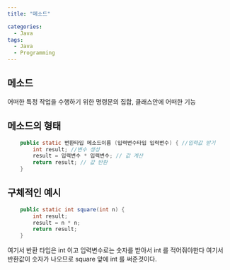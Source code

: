 ```yaml
---
title: "메소드"

categories:
  - Java
tags:
  - Java 
  - Programming
---
```

## 메소드
어떠한 특정 작업을 수행하기 위한 명령문의 집합, 클래스안에 어떠한 기능

## 메소드의 형태
```java
	public static 변환타입 메소드이름 (입력변수타입 입력변수) { //입력값 받기
		int result; //변수 생성
		result = 입력변수 * 입력변수; // 값 계산
		return result; // 값 반환  
	}
```
## 구체적인 예시  

```java
	public static int square(int n) {
		int result;
		result = n * n;
		return result; 
	}  
```
여기서 반환 타입은 int 이고 입력변수로는 숫자를 받아서 int 를 적어줘야한다
여기서 반환값이 숫자가 나오므로 square 앞에 int 를 써준것이다.